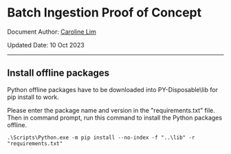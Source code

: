 # Batch Ingestion Proof of Concept


Document Author: [Caroline Lim](mailto:caroline.lim@apa.com.au)

Updated Date: 10 Oct 2023

---

## Install offline packages
Python offline packages have to be downloaded into PY-Disposable\lib for pip install to work.

Please enter the package name and version in the "requirements.txt" file. Then in command prompt, run this command to install the Python packages offline.

```
.\Scripts\Python.exe -m pip install --no-index -f "..\lib" -r "requirements.txt"
```
